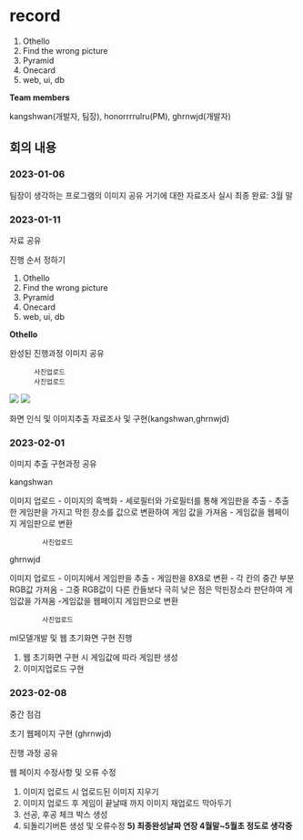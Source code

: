 # record


1. Othello
2. Find the wrong picture
3. Pyramid
4. Onecard
5. web, ui, db

**Team members**

kangshwan(개발자, 팀장),  honorrrrulru(PM),  ghrnwjd(개발자)

## 회의 내용

### 2023-01-06

팀장이 생각하는 프로그램의 이미지 공유 
거기에 대한 자료조사 실시
최종 완료: 3월 말

### 2023-01-11

자료 공유

진행 순서 정하기
  1. Othello
  2. Find the wrong picture
  3. Pyramid
  4. Onecard
  5. web, ui, db
  
  
  
**Othello**

완성된 진행과정 이미지 공유

          사진업로드
          사진업로드
<img width="{50%}" src="{https://user-images.githubusercontent.com/62336155/218310493-ce7be22d-a0c1-4191-8c42-5d5cb5af48b4.PNG}"/>
<img width="{50%}" src="{https://user-images.githubusercontent.com/62336155/218310500-9dee224b-9ab1-4584-966a-61740f9212f9.PNG}"/>


화면 인식 및 이미지추출 자료조사 및 구현(kangshwan,ghrnwjd)

### 2023-02-01

이미지 추출 구현과정 공유

kangshwan

이미지 업로드 - 이미지의 흑백화 - 세로필터와 가로필터를 통해 게임판을 추출 - 추출한 게임판을 가지고 막힌 장소를 값으로 변환하여 게임 값을 가져옴 - 게임값을 웹페이지 게임판으로 변환
 
            사진업로드
 
ghrnwjd
 
이미지 업로드 - 이미지에서 게임판을 추출 - 게임판을 8X8로 변환 - 각 칸의 중간 부분 RGB값 가져옴 - 그중 RGB값이 다른 칸들보다 극히 낮은 점은 막핀장소라 판단하여 게임값을 가져옴 -게임값을 웹페이지 게임판으로 변환

            사진업로드

ml모델개발 및 웹 초기화면 구현 진행
  1) 웹 초기화면 구현 시 게임값에 따라 게임판 생성
  2) 이미지업로드 구현

### 2023-02-08

중간 점검

초기 웹페이지 구현 (ghrnwjd)

진행 과정 공유
 
웹 페이지 수정사항 및 오류 수정
  1) 이미지 업로드 시 업로드된 이미지 지우기
  2) 이미지 업로드 후 게임이 끝날때 까지 이미지 재업로드 막아두기
  3) 선공, 후공 체크 박스 생성
  4) 되돌리기버튼 생성 및 오류수정 
  **5) 최종완성날짜 연장 4월말~5월초 정도로 생각중**
  
 

